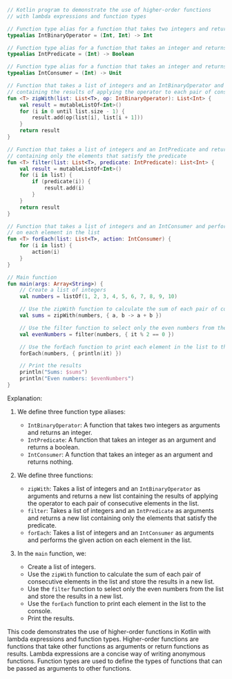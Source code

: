 ```kotlin
// Kotlin program to demonstrate the use of higher-order functions
// with lambda expressions and function types

// Function type alias for a function that takes two integers and returns an integer
typealias IntBinaryOperator = (Int, Int) -> Int

// Function type alias for a function that takes an integer and returns a boolean
typealias IntPredicate = (Int) -> Boolean

// Function type alias for a function that takes an integer and returns nothing
typealias IntConsumer = (Int) -> Unit

// Function that takes a list of integers and an IntBinaryOperator and returns a new list
// containing the results of applying the operator to each pair of consecutive elements in the list
fun <T> zipWith(list: List<T>, op: IntBinaryOperator): List<Int> {
    val result = mutableListOf<Int>()
    for (i in 0 until list.size - 1) {
        result.add(op(list[i], list[i + 1]))
    }
    return result
}

// Function that takes a list of integers and an IntPredicate and returns a new list
// containing only the elements that satisfy the predicate
fun <T> filter(list: List<T>, predicate: IntPredicate): List<Int> {
    val result = mutableListOf<Int>()
    for (i in list) {
        if (predicate(i)) {
            result.add(i)
        }
    }
    return result
}

// Function that takes a list of integers and an IntConsumer and performs the given action
// on each element in the list
fun <T> forEach(list: List<T>, action: IntConsumer) {
    for (i in list) {
        action(i)
    }
}

// Main function
fun main(args: Array<String>) {
    // Create a list of integers
    val numbers = listOf(1, 2, 3, 4, 5, 6, 7, 8, 9, 10)

    // Use the zipWith function to calculate the sum of each pair of consecutive elements in the list
    val sums = zipWith(numbers, { a, b -> a + b })

    // Use the filter function to select only the even numbers from the list
    val evenNumbers = filter(numbers, { it % 2 == 0 })

    // Use the forEach function to print each element in the list to the console
    forEach(numbers, { println(it) })

    // Print the results
    println("Sums: $sums")
    println("Even numbers: $evenNumbers")
}
```

Explanation:

1. We define three function type aliases:

    * `IntBinaryOperator`: A function that takes two integers as arguments and returns an integer.
    * `IntPredicate`: A function that takes an integer as an argument and returns a boolean.
    * `IntConsumer`: A function that takes an integer as an argument and returns nothing.

2. We define three functions:

    * `zipWith`: Takes a list of integers and an `IntBinaryOperator` as arguments and returns a new list containing the results of applying the operator to each pair of consecutive elements in the list.
    * `filter`: Takes a list of integers and an `IntPredicate` as arguments and returns a new list containing only the elements that satisfy the predicate.
    * `forEach`: Takes a list of integers and an `IntConsumer` as arguments and performs the given action on each element in the list.

3. In the `main` function, we:

    * Create a list of integers.
    * Use the `zipWith` function to calculate the sum of each pair of consecutive elements in the list and store the results in a new list.
    * Use the `filter` function to select only the even numbers from the list and store the results in a new list.
    * Use the `forEach` function to print each element in the list to the console.
    * Print the results.

This code demonstrates the use of higher-order functions in Kotlin with lambda expressions and function types. Higher-order functions are functions that take other functions as arguments or return functions as results. Lambda expressions are a concise way of writing anonymous functions. Function types are used to define the types of functions that can be passed as arguments to other functions.